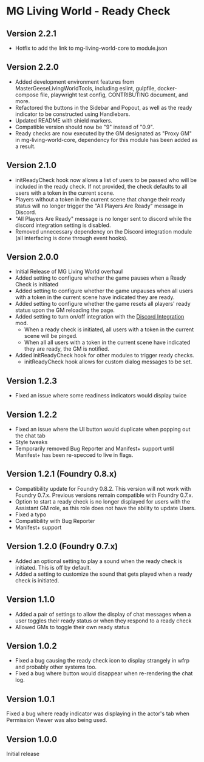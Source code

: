 # MG Living World - Ready Check
## Version 2.2.1
- Hotfix to add the link to mg-living-world-core to module.json
## Version 2.2.0
- Added development environment features from MasterGeeseLivingWorldTools, including eslint, gulpfile, docker-compose file, playwright test config, CONTRIBUTING document, and more.
- Refactored the buttons in the Sidebar and Popout, as well as the ready indicator to be constructed using Handlebars.
- Updated README with shield markers.
- Compatible version should now be "9" instead of "0.9".
- Ready checks are now executed by the GM designated as "Proxy GM" in mg-living-world-core, dependency for this module has been added as a result.
## Version 2.1.0
- initReadyCheck hook now allows a list of users to be passed who will be included in the ready check. If not provided, the check defaults to all users with a token in the current scene.
- Players without a token in the current scene that change their ready status will no longer trigger the "All Players Are Ready" message in Discord.
- "All Players Are Ready" message is no longer sent to discord while the discord integration setting is disabled.
- Removed unnecessary dependency on the Discord integration module (all interfacing is done through event hooks).
## Version 2.0.0
- Initial Release of MG Living World overhaul
- Added setting to configure whether the game pauses when a Ready Check is initiated
- Added setting to configure whether the game unpauses when all users with a token in the current scene have indicated they are ready.
- Added setting to configure whether the game resets all players' ready status upon the GM reloading the page.
- Added setting to turn on/off integration with the [Discord Integration](https://github.com/TheMasterGeese/Discord-Integration) mod.
    - When a ready check is initiated, all users with a token in the current scene will be pinged.
    - When all all users with a token in the current scene have indicated they are ready, the GM is notified.
- Added initReadyCheck hook for other modules to trigger ready checks.
    - initReadyCheck hook allows for custom dialog messages to be set.
## Version 1.2.3
- Fixed an issue where some readiness indicators would display twice

## Version 1.2.2
- Fixed an issue where the UI button would duplicate when popping out the chat tab
- Style tweaks
- Temporarily removed Bug Reporter and Manifest+ support until Manifest+ has been re-specced to live in flags.

## Version 1.2.1 (Foundry 0.8.x)
- Compatibility update for Foundry 0.8.2. This version will not work with Foundry 0.7.x. Previous versions remain compatible with Foundry 0.7.x.
- Option to start a ready check is no longer displayed for users with the Assistant GM role, as this role does not have the ability to update Users.
- Fixed a typo
- Compatibility with Bug Reporter
- Manifest+ support

## Version 1.2.0 (Foundry 0.7.x)
- Added an optional setting to play a sound when the ready check is initiated. This is off by default.
- Added a setting to customize the sound that gets played when a ready check is initiated.

## Version 1.1.0
- Added a pair of settings to allow the display of chat messages when a user toggles their ready status or when they respond to a ready check
- Allowed GMs to toggle their own ready status

## Version 1.0.2
- Fixed a bug causing the ready check icon to display strangely in wfrp and probably other systems too.
- Fixed a bug where button would disappear when re-rendering the chat log.

## Version 1.0.1
Fixed a bug where ready indicator was displaying in the actor's tab when Permission Viewer was also being used.

## Version 1.0.0
Initial release
